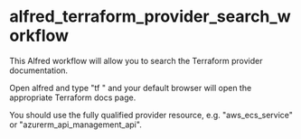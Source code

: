 # alfred_terraform_provider_search_workflow

This Alfred workflow will allow you to search the Terraform provider documentation.

Open alfred and type "tf <resource>" and your default browser will open the appropriate Terraform docs page.

You should use the fully qualified provider resource, e.g. "aws_ecs_service" or "azurerm_api_management_api".
